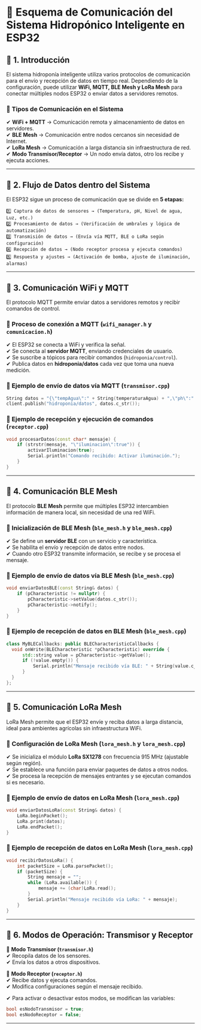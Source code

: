 
# 📡 **Esquema de Comunicación del Sistema Hidropónico Inteligente en ESP32**  

## 📌 **1. Introducción**  
El sistema hidroponía inteligente utiliza varios protocolos de comunicación para el envío y recepción de datos en tiempo real. Dependiendo de la configuración, puede utilizar **WiFi, MQTT, BLE Mesh y LoRa Mesh** para conectar múltiples nodos ESP32 o enviar datos a servidores remotos.

### 🔹 **Tipos de Comunicación en el Sistema**
✔ **WiFi + MQTT** → Comunicación remota y almacenamiento de datos en servidores.  
✔ **BLE Mesh** → Comunicación entre nodos cercanos sin necesidad de Internet.  
✔ **LoRa Mesh** → Comunicación a larga distancia sin infraestructura de red.  
✔ **Modo Transmisor/Receptor** → Un nodo envía datos, otro los recibe y ejecuta acciones.  

---

## 📌 **2. Flujo de Datos dentro del Sistema**  

El ESP32 sigue un proceso de comunicación que se divide en **5 etapas:**  

```plaintext
1️⃣ Captura de datos de sensores → (Temperatura, pH, Nivel de agua, Luz, etc.)
2️⃣ Procesamiento de datos → (Verificación de umbrales y lógica de automatización)
3️⃣ Transmisión de datos → (Envía vía MQTT, BLE o LoRa según configuración)
4️⃣ Recepción de datos → (Nodo receptor procesa y ejecuta comandos)
5️⃣ Respuesta y ajustes → (Activación de bomba, ajuste de iluminación, alarmas)
```

---

## 📌 **3. Comunicación WiFi y MQTT**  

El protocolo MQTT permite enviar datos a servidores remotos y recibir comandos de control.  

### **🔹 Proceso de conexión a MQTT (`wifi_manager.h` y `comunicacion.h`)**  
✔ El ESP32 se conecta a WiFi y verifica la señal.  
✔ Se conecta al **servidor MQTT**, enviando credenciales de usuario.  
✔ Se suscribe a tópicos para recibir comandos (`hidroponia/control`).  
✔ Publica datos en **hidroponia/datos** cada vez que toma una nueva medición.  

### **🔹 Ejemplo de envío de datos vía MQTT (`transmisor.cpp`)**  
```cpp
String datos = "{\"tempAgua\":" + String(temperaturaAgua) + ",\"ph\":" + String(phValor) + "}";
client.publish("hidroponia/datos", datos.c_str());
```

### **🔹 Ejemplo de recepción y ejecución de comandos (`receptor.cpp`)**  
```cpp
void procesarDatos(const char* mensaje) {
    if (strstr(mensaje, "\"iluminacion\":true")) {
        activarIluminacion(true);
        Serial.println("Comando recibido: Activar iluminación.");
    }
}
```

---

## 📌 **4. Comunicación BLE Mesh**  

El protocolo **BLE Mesh** permite que múltiples ESP32 intercambien información de manera local, sin necesidad de una red WiFi.  

### **🔹 Inicialización de BLE Mesh (`ble_mesh.h` y `ble_mesh.cpp`)**  
✔ Se define un **servidor BLE** con un servicio y característica.  
✔ Se habilita el envío y recepción de datos entre nodos.  
✔ Cuando otro ESP32 transmite información, se recibe y se procesa el mensaje.  

### **🔹 Ejemplo de envío de datos vía BLE Mesh (`ble_mesh.cpp`)**  
```cpp
void enviarDatosBLE(const String& datos) {
    if (pCharacteristic != nullptr) {
        pCharacteristic->setValue(datos.c_str());
        pCharacteristic->notify();
    }
}
```

### **🔹 Ejemplo de recepción de datos en BLE Mesh (`ble_mesh.cpp`)**  
```cpp
class MyBLECallbacks: public BLECharacteristicCallbacks {
  void onWrite(BLECharacteristic *pCharacteristic) override {
      std::string value = pCharacteristic->getValue();
      if (!value.empty()) {
          Serial.println("Mensaje recibido vía BLE: " + String(value.c_str()));
      }
  }
};
```

---

## 📌 **5. Comunicación LoRa Mesh**  

LoRa Mesh permite que el ESP32 envíe y reciba datos a larga distancia, ideal para ambientes agrícolas sin infraestructura WiFi.  

### **🔹 Configuración de LoRa Mesh (`lora_mesh.h` y `lora_mesh.cpp`)**  
✔ Se inicializa el módulo **LoRa SX1278** con frecuencia 915 MHz (ajustable según región).  
✔ Se establece una función para enviar paquetes de datos a otros nodos.  
✔ Se procesa la recepción de mensajes entrantes y se ejecutan comandos si es necesario.  

### **🔹 Ejemplo de envío de datos en LoRa Mesh (`lora_mesh.cpp`)**  
```cpp
void enviarDatosLoRa(const String& datos) {
    LoRa.beginPacket();
    LoRa.print(datos);
    LoRa.endPacket();
}
```

### **🔹 Ejemplo de recepción de datos en LoRa Mesh (`lora_mesh.cpp`)**  
```cpp
void recibirDatosLoRa() {
    int packetSize = LoRa.parsePacket();
    if (packetSize) {
        String mensaje = "";
        while (LoRa.available()) {
            mensaje += (char)LoRa.read();
        }
        Serial.println("Mensaje recibido vía LoRa: " + mensaje);
    }
}
```

---

## 📌 **6. Modos de Operación: Transmisor y Receptor**  

📡 **Modo Transmisor (`transmisor.h`)**  
✔ Recopila datos de los sensores.  
✔ Envía los datos a otros dispositivos.  

🎯 **Modo Receptor (`receptor.h`)**  
✔ Recibe datos y ejecuta comandos.  
✔ Modifica configuraciones según el mensaje recibido.  

✔ Para activar o desactivar estos modos, se modifican las variables:  
```cpp
bool esNodoTransmisor = true;
bool esNodoReceptor = false;
```

---
